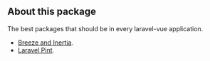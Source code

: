 ## About this package

The best packages that should be in every laravel-vue application.

- [Breeze and Inertia](https://laravel.com/docs/11.x/starter-kits#breeze-and-inertia).
- [Laravel Pint](https://laravel.com/docs/11.x/pint).